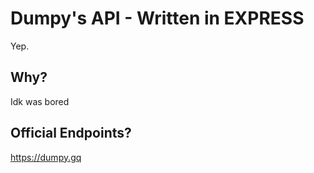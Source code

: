 # Dumpy's API - Written in EXPRESS 
Yep.
## Why?
Idk was bored
## Official Endpoints?
https://dumpy.gq